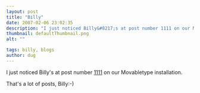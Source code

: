 ```yaml
---
layout: post
title: "Billy"
date: 2007-02-06 23:02:35
description: "I just noticed Billy&#8217;s at post number 1111 on our Movabletype installation. That&#8217;s a lot of posts, Billy -- -)&#8230;"
thumbnail: defaultThumbnail.png
alt: ""

tags: billy, blogs
author: dug
---
```


<p>I just noticed Billy's at post number <a title="Billy's blog" href="http://blogs.mtengine.com/billy/">1111</a> on our Movabletype installation. </p>

<p>That's a lot of posts, Billy:-)</p>
